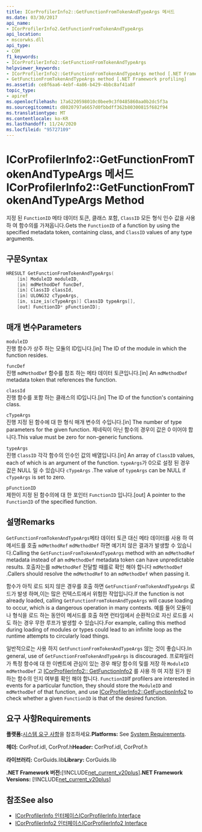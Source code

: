 ```yaml
---
title: ICorProfilerInfo2::GetFunctionFromTokenAndTypeArgs 메서드
ms.date: 03/30/2017
api_name:
- ICorProfilerInfo2.GetFunctionFromTokenAndTypeArgs
api_location:
- mscorwks.dll
api_type:
- COM
f1_keywords:
- ICorProfilerInfo2::GetFunctionFromTokenAndTypeArgs
helpviewer_keywords:
- ICorProfilerInfo2::GetFunctionFromTokenAndTypeArgs method [.NET Framework profiling]
- GetFunctionFromTokenAndTypeArgs method [.NET Framework profiling]
ms.assetid: ce8f6aa6-4ebf-4a86-b429-4bbc8af41a8f
topic_type:
- apiref
ms.openlocfilehash: 17a6220598010c0bee9c3f0485860aa0b2dc5f3a
ms.sourcegitcommit: d8020797a6657d0fbbdff362b80300815f682f94
ms.translationtype: MT
ms.contentlocale: ko-KR
ms.lasthandoff: 11/24/2020
ms.locfileid: "95727109"
---
```

# <a name="icorprofilerinfo2getfunctionfromtokenandtypeargs-method"></a><span data-ttu-id="b80ab-102">ICorProfilerInfo2::GetFunctionFromTokenAndTypeArgs 메서드</span><span class="sxs-lookup"><span data-stu-id="b80ab-102">ICorProfilerInfo2::GetFunctionFromTokenAndTypeArgs Method</span></span>

<span data-ttu-id="b80ab-103">지정 된 `FunctionID` 메타 데이터 토큰, 클래스 포함, `ClassID` 모든 형식 인수 값을 사용 하 여 함수의를 가져옵니다.</span><span class="sxs-lookup"><span data-stu-id="b80ab-103">Gets the `FunctionID` of a function by using the specified metadata token, containing class, and `ClassID` values of any type arguments.</span></span>  
  
## <a name="syntax"></a><span data-ttu-id="b80ab-104">구문</span><span class="sxs-lookup"><span data-stu-id="b80ab-104">Syntax</span></span>  
  
```cpp  
HRESULT GetFunctionFromTokenAndTypeArgs(  
    [in] ModuleID moduleID,  
    [in] mdMethodDef funcDef,  
    [in] ClassID classId,  
    [in] ULONG32 cTypeArgs,  
    [in, size_is(cTypeArgs)] ClassID typeArgs[],  
    [out] FunctionID* pFunctionID);  
```  
  
## <a name="parameters"></a><span data-ttu-id="b80ab-105">매개 변수</span><span class="sxs-lookup"><span data-stu-id="b80ab-105">Parameters</span></span>  

 `moduleID`  
 <span data-ttu-id="b80ab-106">진행 함수가 상주 하는 모듈의 ID입니다.</span><span class="sxs-lookup"><span data-stu-id="b80ab-106">[in] The ID of the module in which the function resides.</span></span>  
  
 `funcDef`  
 <span data-ttu-id="b80ab-107">진행 `mdMethodDef` 함수를 참조 하는 메타 데이터 토큰입니다.</span><span class="sxs-lookup"><span data-stu-id="b80ab-107">[in] An `mdMethodDef` metadata token that references the function.</span></span>  
  
 `classId`  
 <span data-ttu-id="b80ab-108">진행 함수를 포함 하는 클래스의 ID입니다.</span><span class="sxs-lookup"><span data-stu-id="b80ab-108">[in] The ID of the function's containing class.</span></span>  
  
 `cTypeArgs`  
 <span data-ttu-id="b80ab-109">진행 지정 된 함수에 대 한 형식 매개 변수의 수입니다.</span><span class="sxs-lookup"><span data-stu-id="b80ab-109">[in] The number of type parameters for the given function.</span></span> <span data-ttu-id="b80ab-110">제네릭이 아닌 함수의 경우이 값은 0 이어야 합니다.</span><span class="sxs-lookup"><span data-stu-id="b80ab-110">This value must be zero for non-generic functions.</span></span>  
  
 `typeArgs`  
 <span data-ttu-id="b80ab-111">진행 `ClassID` 각각 함수의 인수인 값의 배열입니다.</span><span class="sxs-lookup"><span data-stu-id="b80ab-111">[in] An array of `ClassID` values, each of which is an argument of the function.</span></span> <span data-ttu-id="b80ab-112">`typeArgs`가 0으로 설정 된 경우 값은 NULL 일 수 있습니다 `cTypeArgs` .</span><span class="sxs-lookup"><span data-stu-id="b80ab-112">The value of `typeArgs` can be NULL if `cTypeArgs` is set to zero.</span></span>  
  
 `pFunctionID`  
 <span data-ttu-id="b80ab-113">제한이 지정 된 함수의에 대 한 포인터 `FunctionID` 입니다.</span><span class="sxs-lookup"><span data-stu-id="b80ab-113">[out] A pointer to the `FunctionID` of the specified function.</span></span>  
  
## <a name="remarks"></a><span data-ttu-id="b80ab-114">설명</span><span class="sxs-lookup"><span data-stu-id="b80ab-114">Remarks</span></span>  

 <span data-ttu-id="b80ab-115">`GetFunctionFromTokenAndTypeArgs`메타 데이터 토큰 대신 메타 데이터를 사용 하 여 메서드를 호출 `mdMethodRef` `mdMethodDef` 하면 예기치 않은 결과가 발생할 수 있습니다.</span><span class="sxs-lookup"><span data-stu-id="b80ab-115">Calling the `GetFunctionFromTokenAndTypeArgs` method with an `mdMethodRef` metadata instead of an `mdMethodDef` metadata token can have unpredictable results.</span></span> <span data-ttu-id="b80ab-116">호출자는를 `mdMethodRef` 전달할 때를로 확인 해야 합니다 `mdMethodDef` .</span><span class="sxs-lookup"><span data-stu-id="b80ab-116">Callers should resolve the `mdMethodRef` to an `mdMethodDef` when passing it.</span></span>  
  
 <span data-ttu-id="b80ab-117">함수가 아직 로드 되지 않은 경우를 호출 하면 `GetFunctionFromTokenAndTypeArgs` 로드가 발생 하며,이는 많은 컨텍스트에서 위험한 작업입니다.</span><span class="sxs-lookup"><span data-stu-id="b80ab-117">If the function is not already loaded, calling `GetFunctionFromTokenAndTypeArgs` will cause loading to occur, which is a dangerous operation in many contexts.</span></span> <span data-ttu-id="b80ab-118">예를 들어 모듈이 나 형식을 로드 하는 동안이 메서드를 호출 하면 런타임에서 순환적으로 자신 로드를 시도 하는 경우 무한 루프가 발생할 수 있습니다.</span><span class="sxs-lookup"><span data-stu-id="b80ab-118">For example, calling this method during loading of modules or types could lead to an infinite loop as the runtime attempts to circularly load things.</span></span>  
  
 <span data-ttu-id="b80ab-119">일반적으로는 사용 하지 `GetFunctionFromTokenAndTypeArgs` 않는 것이 좋습니다.</span><span class="sxs-lookup"><span data-stu-id="b80ab-119">In general, use of `GetFunctionFromTokenAndTypeArgs` is discouraged.</span></span> <span data-ttu-id="b80ab-120">프로파일러가 특정 함수에 대 한 이벤트에 관심이 있는 경우 해당 함수의 및를 저장 하 `ModuleID` `mdMethodDef` 고 [ICorProfilerInfo2:: GetFunctionInfo2](icorprofilerinfo2-getfunctioninfo2-method.md) 를 사용 하 여 지정 된가 원하는 함수의 인지 여부를 확인 해야 합니다. `FunctionID`</span><span class="sxs-lookup"><span data-stu-id="b80ab-120">If profilers are interested in events for a particular function, they should store the `ModuleID` and `mdMethodDef` of that function, and use [ICorProfilerInfo2::GetFunctionInfo2](icorprofilerinfo2-getfunctioninfo2-method.md) to check whether a given `FunctionID` is that of the desired function.</span></span>  
  
## <a name="requirements"></a><span data-ttu-id="b80ab-121">요구 사항</span><span class="sxs-lookup"><span data-stu-id="b80ab-121">Requirements</span></span>  

 <span data-ttu-id="b80ab-122">**플랫폼:**[시스템 요구 사항](../../get-started/system-requirements.md)을 참조하세요.</span><span class="sxs-lookup"><span data-stu-id="b80ab-122">**Platforms:** See [System Requirements](../../get-started/system-requirements.md).</span></span>  
  
 <span data-ttu-id="b80ab-123">**헤더:** CorProf.idl, CorProf.h</span><span class="sxs-lookup"><span data-stu-id="b80ab-123">**Header:** CorProf.idl, CorProf.h</span></span>  
  
 <span data-ttu-id="b80ab-124">**라이브러리:** CorGuids.lib</span><span class="sxs-lookup"><span data-stu-id="b80ab-124">**Library:** CorGuids.lib</span></span>  
  
 <span data-ttu-id="b80ab-125">**.NET Framework 버전:**[!INCLUDE[net_current_v20plus](../../../../includes/net-current-v20plus-md.md)]</span><span class="sxs-lookup"><span data-stu-id="b80ab-125">**.NET Framework Versions:** [!INCLUDE[net_current_v20plus](../../../../includes/net-current-v20plus-md.md)]</span></span>  
  
## <a name="see-also"></a><span data-ttu-id="b80ab-126">참조</span><span class="sxs-lookup"><span data-stu-id="b80ab-126">See also</span></span>

- [<span data-ttu-id="b80ab-127">ICorProfilerInfo 인터페이스</span><span class="sxs-lookup"><span data-stu-id="b80ab-127">ICorProfilerInfo Interface</span></span>](icorprofilerinfo-interface.md)
- [<span data-ttu-id="b80ab-128">ICorProfilerInfo2 인터페이스</span><span class="sxs-lookup"><span data-stu-id="b80ab-128">ICorProfilerInfo2 Interface</span></span>](icorprofilerinfo2-interface.md)
